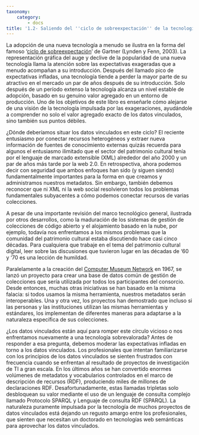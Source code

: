 ```yaml
---
taxonomy:
    category:
        - docs
title: '1.2- Saliendo del ''ciclo de sobreexpectación'' de la tecnología'
---
```


La adopción de una nueva tecnología a menudo se ilustra en la forma del famoso ‘[ciclo de sobreexpectación](https://en.wikipedia.org/wiki/Hype_cycle)’ de Gartner (Lynden y Fenn, 2003). La representación gráfica del auge y declive de la popularidad de una nueva tecnología llama la atención sobre las expectativas exageradas que a menudo acompañan a su introducción. Después del llamado pico de expectativas infladas, una tecnología tiende a perder la mayor parte de su atractivo en el mercado un par de años después de su introducción. Solo después de un período extenso la tecnología alcanza un nivel estable de adopción, basado en su genuino valor agregado en un entorno de producción. Uno de los objetivos de este libro es enseñarle cómo alejarse de una visión de la tecnología impulsada por las exageraciones, ayudándole a comprender no solo el valor agregado exacto de los datos vinculados, sino también sus puntos débiles.

¿Dónde deberíamos situar los datos vinculados en este ciclo? El reciente entusiasmo por conectar recursos heterogéneos y extraer nueva información de fuentes de conocimiento externas quizás recuerda para algunos el entusiasmo ilimitado que el sector del patrimonio cultural tenía por el lenguaje de marcado extensible (XML) alrededor del año 2000 y un par de años más tarde por la web 2.0. En retrospectiva, ahora podemos decir con seguridad que ambos enfoques han sido (y siguen siendo) fundamentalmente importantes para la forma en que creamos y administramos nuestros metadatos. Sin embargo, también debemos reconocer que ni XML ni la web social resolvieron todos los problemas fundamentales subyacentes a cómo podemos conectar recursos de varias colecciones.

A pesar de una importante revisión del marco tecnológico general, ilustrada por otros desarrollos, como la maduración de los sistemas de gestión de colecciones de código abierto y el alojamiento basado en la nube, por ejemplo, todavía nos enfrentamos a los mismos problemas que la comunidad del patrimonio cultural estaba discutiendo hace casi cinco décadas. Para cualquiera que trabaje en el tema del patrimonio cultural digital, leer sobre las discusiones que tuvieron lugar en las décadas de ‘60 y ‘70 es una lección de humildad.

Paralelamente a la creación del [Computer Museum Network](https://mcn.edu/) en 1967, se lanzó un proyecto para crear una base de datos común de gestión de colecciones que sería utilizada por todos los participantes del consorcio. Desde entonces, muchas otras iniciativas se han basado en la misma falacia: si todos usamos la misma herramienta, nuestros metadatos serán interoperables. Una y otra vez, los proyectos han demostrado que incluso si las personas y las instituciones utilizan las mismas herramientas y estándares, los implementan de diferentes maneras para adaptarse a la naturaleza específica de sus colecciones.

¿Los datos vinculados están aquí para romper este círculo vicioso o nos enfrentamos nuevamente a una tecnología sobrevalorada? Antes de responder a esa pregunta, debemos moderar las expectativas infladas en torno a los datos vinculados. Los profesionales que intentan familiarizarse con los principios de los datos vinculados se sienten frustrados con frecuencia cuando se enfrentan al resultado de proyectos de investigación de TI a gran escala. En los últimos años se han convertido enormes volúmenes de metadatos y vocabularios controlados en el marco de descripción de recursos (RDF), produciendo miles de millones de declaraciones RDF.
Desafortunadamente, estas llamadas tripletas solo desbloquean su valor mediante el uso de un lenguaje de consulta complejo llamado Protocolo SPARQL y Lenguaje de consulta RDF (SPARQL). La naturaleza puramente impulsada por la tecnología de muchos proyectos de datos vinculados está dejando un regusto amargo entre los profesionales, que sienten que necesitan un doctorado en tecnologías web semánticas para aprovechar los datos vinculados.
